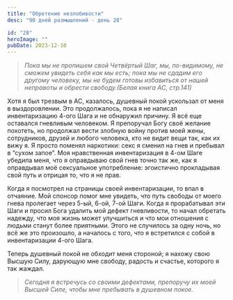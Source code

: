 ```yaml
---
title: "Обретение незлобивости"
desc: "90 дней размышлений - день 28"

id: "28"
heroImage: ""
pubDate: 2023-12-10
---
```

> _Пока мы не пропишем свой Четвёртый Шаг, мы, по-видимому, не сможем увидеть
> себя как мы есть; пока мы не сдадим его другому человеку, мы не будем готовы
> избавиться от нашей неправоты и обрести свободу.(Белая книга АС, стр.141)_

Хотя я был трезвым в АС, казалось, душевный покой ускользал от меня в
выздоровлении. Это продолжалось, пока я не написал инвентаризацию 4-ого Шага и
не обнаружил причину. Я всё еще оставался гневливым человеком. Я препоручал
Богу своё желание похотеть, но продолжал вести злобную войну против моей жены,
сотрудников, друзей и любого человека, кто не видит вещи так, как их вижу я. Я
просто поменял наркотики: секс я сменил на гнев и пребывал в “сухом запое”.
Моя нравственная инвентаризация в 4-ом Шаге убедила меня, что я оправдываю
свой гнев точно так же, как я оправдывал моё сексуальное употребление:
эгоистично прокладывая свой путь и отрицая то, что я не прав.

Когда я посмотрел на страницы своей инвентаризации, то впал в отчаяние. Мой
спонсор помог мне увидеть, что путь свободы от моего гнева пролегает через
5-ый, 6-ой, 7-ой Шаги. Когда я прорабатывал эти Шаги и просил Бога удалить мой
дефект гневливости, то начал обретать надежду, что моя жизнь может улучшиться
и что мои отношения с людьми станут более приятными. Этого не случилось за
одну ночь, но всё же это произошло, а началось с того, что я встретился с
собой в инвентаризации 4-ого Шага.

Теперь душевный покой не обходит меня стороной; я нахожу свою Высшую Силу,
дарующую мне свободу, радость и счастье, которого я так жаждал.

> _Сегодня я встречусь со своими дефектами, препоручу их моей Высшей Силе,
> чтобы мне пребывать в душевном покое._

